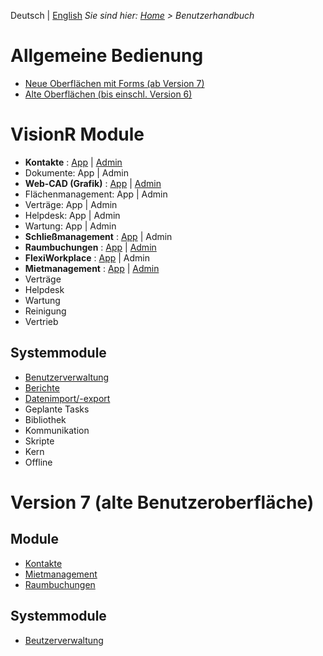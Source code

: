 <!-- TITLE: Benutzerhandbuch -->
<!-- SUBTITLE: Dokumentation der Oberflächen und Module in VisionR für Benutzer -->

Deutsch | [English](/en/user-guide)
*Sie sind hier: [Home](/home) > Benutzerhandbuch*

# Allgemeine Bedienung

* [Neue Oberflächen mit Forms (ab Version 7)](user-guide/general/general)
* [Alte Oberflächen (bis einschl. Version 6)](user-guide/version7/general)

# VisionR Module

* **Kontakte** : [App](user-guide/apps/contacts) | [Admin](user-guide/apps/contacts)
* Dokumente: App | Admin
* **Web-CAD (Grafik)** : [App](user-guide/apps/graphics) | [Admin](user-guide/admin/graphics)
* Flächenmanagement: App | Admin
* Verträge: App | Admin
* Helpdesk: App | Admin
* Wartung: App | Admin
* **Schließmanagement** : [App](user-guide/apps/keys) | Admin
* **Raumbuchungen** : [App](user-guide/apps/reservations-space) | [Admin](user-guide/apps/reservations-space)
* **FlexiWorkplace** : [App](user-guide/apps/flexi-workplace) | Admin
* **Mietmanagement** : [App](user-guide/apps/rentals) | [Admin](user-guide/apps/rentals)
* Verträge
* Helpdesk
* Wartung
* Reinigung
* Vertrieb

## Systemmodule

* [Benutzerverwaltung](user-guide/system/user-management)
* [Berichte](user_guide/system/reports)
* [Datenimport/-export](user-guide/system/data-exchange)
* Geplante Tasks
* Bibliothek
* Kommunikation
* Skripte
* Kern
* Offline
# Version 7 (alte Benutzeroberfläche)

## Module

* [Kontakte](user-guide/version7/contacts)
* [Mietmanagement](user-guide/version7/rentals)
* [Raumbuchungen](user-guide/version7/reservations)

## Systemmodule

* [Beutzerverwaltung](user-guide/version7/user-management)